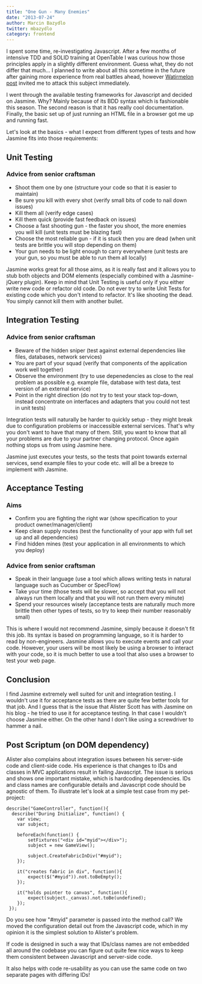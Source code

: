```yaml
---
title: "One Gun - Many Enemies"
date: "2013-07-24"
author: Marcin Bazydlo
twitter: mbazydlo
category: frontend
---
```


I spent some time, re-investigating Javascript. After a few months of intensive TDD and SOLID training at OpenTable I was curious how those principles apply in a slightly different environment. Guess what, they do not differ that much... I planned to write about all this sometime in the future after gaining more experience from real battles ahead, however [Watirmelon post](http://watirmelon.com/2013/02/09/why-i-dont-like-Jasmine/) invited me to attack this subject immediately.

I went through the available testing frameworks for Javascript and decided on Jasmine. Why? Mainly because of its BDD syntax which is fashionable this season. The second reason is that it has really cool documentation. Finally, the basic set up of just running an HTML file in a browser got me up and running fast.

Let's look at the basics - what I expect from different types of tests and how Jasmine fits into those requirements:

## Unit Testing

### Advice from senior craftsman

- Shoot them one by one
  (structure your code so that it is easier to maintain)
- Be sure you kill with every shot
  (verify small bits of code to nail down issues)
- Kill them all
  (verify edge cases)
- Kill them quick
  (provide fast feedback on issues)
- Choose a fast shooting gun - the faster you shoot, the more enemies you will kill
  (unit tests must be blazing fast)
- Choose the most reliable gun - if it is stuck then you are dead
  (when unit tests are brittle you will stop depending on them)
- Your gun needs to be light enough to carry everywhere
  (unit tests are your gun, so you must be able to run them all locally)

Jasmine works great for all those aims, as it is really fast and it allows you to stub both objects and DOM elements (especially combined with a Jasmine-jQuery plugin). Keep in mind that Unit Testing is useful only if you either write new code or refactor old code. Do not ever try to write Unit Tests for existing code which you don't intend to refactor. It's like shooting the dead. You simply cannot kill them with another bullet.

## Integration Testing

### Advice from senior craftsman

- Beware of the hidden sniper
  (test against external dependencies like files, databases, network services)
- You are part of your squad
  (verify that components of the application work well together)
- Observe the environment
  (try to use depenedencies as close to the real problem as possible e.g. example file, database with test data, test version of an external service)
- Point in the right direction
  (do not try to test your stack top-down, instead concentrate on interfaces and adapters that you could not test in unit tests)

Integration tests will naturally be harder to quickly setup - they might break due to configuration problems or inaccessible external services. That's why you don't want to have that many of them. Still, you want to know that all your problems are due to your partner changing protocol. Once again nothing stops us from using Jasmine here.

Jasmine just executes your tests, so the tests that point towards external services, send example files to your code etc. will all be a breeze to implement with Jasmine.

## Acceptance Testing

### Aims

- Confirm you are fighting the right war
  (show specification to your product owner/manager/client)
- Keep clean supply routes
  (test the functionality of your app with full set up and all dependencies)
- Find hidden mines
  (test your application in all environments to which you deploy)

### Advice from senior craftsman

- Speak in their language
  (use a tool which allows writing tests in natural language such as Cucumber or SpecFlow)
- Take your time
  (those tests will be slower, so accept that you will not always run them locally and that you will not run them every minute)
- Spend your resources wisely
  (acceptance tests are naturally much more brittle then other types of tests, so try to keep their number reasonably small)

This is where I would not recommend Jasmine, simply because it doesn't fit this job. Its syntax is based on programming language, so it is harder to read by non-engineers. Jasmine allows you to execute events and call your code. However, your users will be most likely be using a browser to interact with your code, so it is much better to use a tool that also uses a browser to test your web page.

## Conclusion

I find Jasmine extremely well suited for unit and integration testing. I wouldn't use it for acceptance tests as there are quite few better tools for that job. And I guess that is the issue that Alister Scott has with Jasmine on his blog - he tried to use it for acceptance testing. In that case I wouldn't choose Jasmine either. On the other hand I don't like using a screwdriver to hammer a nail.

## Post Scriptum (on DOM dependency)

Alister also complains about integration issues between his server-side code and client-side code. His experience is that changes to IDs and classes in MVC applications result in failing Javascript. The issue is serious and shows one important mistake, which is hardcoding dependencies. IDs and class names are configurable details and Javascript code should be agnostic of them. To illustrate let's look at a simple test case from my pet-project:

    describe("GameController", function(){
      describe("During Initialize", function() {
        var view;
        var subject;

        beforeEach(function() {
            setFixtures("<div id="myid"></div>");
            subject = new GameView();

            subject.CreateFabricInDiv("#myid");
        });

        it("creates fabric in div", function(){
            expect($("#myid")).not.toBeEmpty();
        });

        it("holds pointer to canvas", function(){
            expect(subject._canvas).not.toBe(undefined);
        });
     });

Do you see how "#myid" parameter is passed into the method call? We moved the configuration detail out from the Javascript code, which in my opinion it is the simplest solution to Alister's problem.

If code is designed in such a way that IDs/class names are not embedded all around the codebase you can figure out quite few nice ways to keep them consistent between Javascript and server-side code.

It also helps with code re-usability as you can use the same code on two separate pages with differing IDs!
